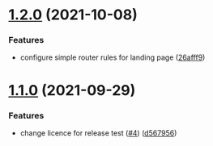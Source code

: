 # [1.2.0](https://github.com/Flolight/RuleThemAll/compare/v1.1.0...v1.2.0) (2021-10-08)


### Features

* configure simple router rules for landing page ([26afff9](https://github.com/Flolight/RuleThemAll/commit/26afff9dbeebcb291165836612fdc819185135d8))



# [1.1.0](https://github.com/Flolight/RuleThemAll/compare/d5679568a93f0bbcf633258f94d899417852ae0d...v1.1.0) (2021-09-29)


### Features

* change licence for release test ([#4](https://github.com/Flolight/RuleThemAll/issues/4)) ([d567956](https://github.com/Flolight/RuleThemAll/commit/d5679568a93f0bbcf633258f94d899417852ae0d))




